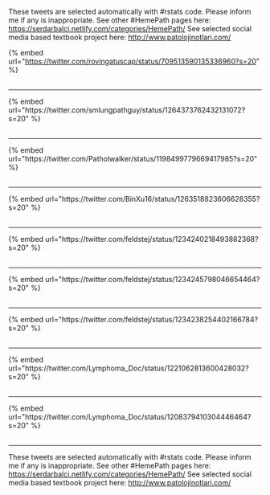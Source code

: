 

These tweets are selected automatically with #rstats code. Please inform me if any is inappropriate.
See other #HemePath pages here: https://serdarbalci.netlify.com/categories/HemePath/ 
See selected social media based textbook project here: http://www.patolojinotlari.com/

{% embed url="https://twitter.com/rovingatuscap/status/709513590135336960?s=20" %}<br>
<br>
<hr>
{% embed url="https://twitter.com/smlungpathguy/status/1264373762432131072?s=20" %}<br>
<br>
<hr>
{% embed url="https://twitter.com/Patholwalker/status/1198499779669417985?s=20" %}<br>
<br>
<hr>
{% embed url="https://twitter.com/BinXu16/status/1263518823606628355?s=20" %}<br>
<br>
<hr>
{% embed url="https://twitter.com/feldstej/status/1234240218493882368?s=20" %}<br>
<br>
<hr>
{% embed url="https://twitter.com/feldstej/status/1234245798046654464?s=20" %}<br>
<br>
<hr>
{% embed url="https://twitter.com/feldstej/status/1234238254402166784?s=20" %}<br>
<br>
<hr>
{% embed url="https://twitter.com/Lymphoma_Doc/status/1221062813600428032?s=20" %}<br>
<br>
<hr>
{% embed url="https://twitter.com/Lymphoma_Doc/status/1208379410304446464?s=20" %}<br>
<br>
<hr>


These tweets are selected automatically with #rstats code. Please inform me if any is inappropriate.
See other #HemePath pages here: https://serdarbalci.netlify.com/categories/HemePath/ 
See selected social media based textbook project here: http://www.patolojinotlari.com/
